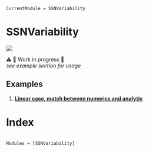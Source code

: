 ```@meta
CurrentModule = SSNVariability
```

# SSNVariability

[![](https://img.shields.io/static/v1?logo=GitHub&label=Open%20on%20GitHub&message=SSNVariability.jl&color=blue)](https://github.com/dylanfesta/SSNVariability.jl)

:warning: :construction: Work in progress :construction:  
*see example section for usage*

## Examples

1. [**Linear case, match between numerics and analytic**](./linear_mean_and_variance.md)

# Index

```@index
```

```@autodocs
Modules = [SSNVariability]
```
